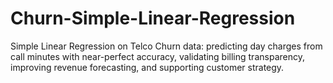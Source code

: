 # Churn-Simple-Linear-Regression
Simple Linear Regression on Telco Churn data: predicting day charges from call minutes with near-perfect accuracy, validating billing transparency, improving revenue forecasting, and supporting customer strategy.
